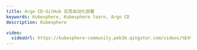 ```yaml
---
title: Argo CD-GitHub 实现自动化部署
keywords: Kubesphere, Kubesphere learn, Argo CD
description: Kubesphere

video: 
  videoUrl: https://kubesphere-community.pek3b.qingstor.com/videos/%E4%BA%91%E5%8E%9F%E7%94%9F%E5%AE%9E%E6%88%98/%E7%AC%AC%E4%BA%8C%E6%9C%9F/24%E3%80%81Argo%20CD-GitHub%20%E5%AE%9E%E7%8E%B0%E8%87%AA%E5%8A%A8%E5%8C%96%E9%83%A8%E7%BD%B2.mp4
---
```

